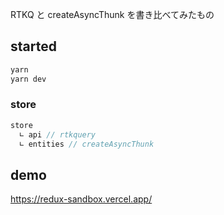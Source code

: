 RTKQ と createAsyncThunk を書き比べてみたもの

## started

```bash
yarn
yarn dev
```

### store

```javascript
store
  ∟ api // rtkquery
  ∟ entities // createAsyncThunk
```

## demo

https://redux-sandbox.vercel.app/
